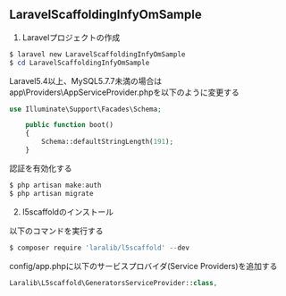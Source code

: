 ﻿LaravelScaffoldingInfyOmSample
---

1. Laravelプロジェクトの作成

```powershell
$ laravel new LaravelScaffoldingInfyOmSample
$ cd LaravelScaffoldingInfyOmSample

```

Laravel5.4以上、MySQL5.7.7未満の場合はapp\Providers\AppServiceProvider.phpを以下のように変更する

```php
use Illuminate\Support\Facades\Schema;
```

```php
    public function boot()
    {
        Schema::defaultStringLength(191);
    }
```

認証を有効化する

```powershell
$ php artisan make:auth
$ php artisan migrate

```

2. l5scaffoldのインストール

以下のコマンドを実行する

```powershell
$ composer require 'laralib/l5scaffold' --dev
```

config/app.phpに以下のサービスプロバイダ(Service Providers)を追加する

```php
Laralib\L5scaffold\GeneratorsServiceProvider::class,

```
